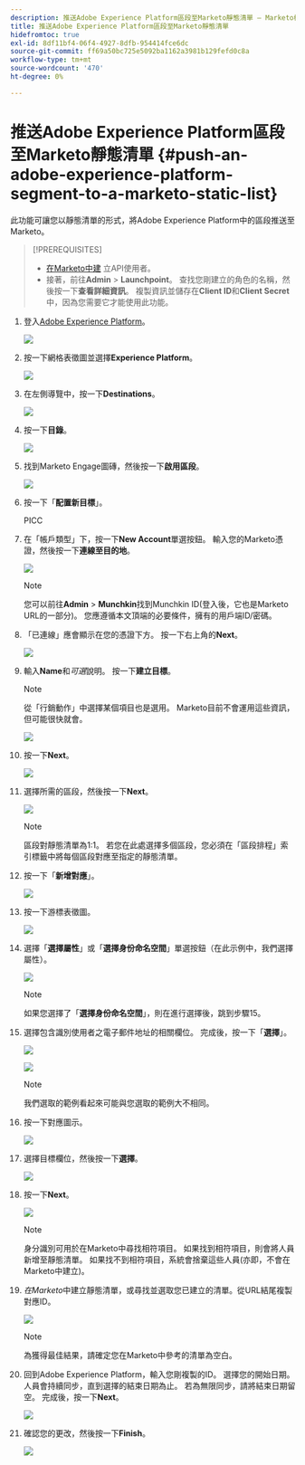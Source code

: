 ```yaml
---
description: 推送Adobe Experience Platform區段至Marketo靜態清單 — Marketo檔案 — 產品檔案
title: 推送Adobe Experience Platform區段至Marketo靜態清單
hidefromtoc: true
exl-id: 8df11bf4-06f4-4927-8dfb-954414fce6dc
source-git-commit: ff69a50bc725e5092ba1162a3981b129fefd0c8a
workflow-type: tm+mt
source-wordcount: '470'
ht-degree: 0%

---
```


# 推送Adobe Experience Platform區段至Marketo靜態清單 {#push-an-adobe-experience-platform-segment-to-a-marketo-static-list}

此功能可讓您以靜態清單的形式，將Adobe Experience Platform中的區段推送至Marketo。

>[!PREREQUISITES]
>
>* [在Marketo中建](/help/marketo/product-docs/administration/users-and-roles/create-an-api-only-user.md) 立API使用者。
>* 接著，前往&#x200B;**Admin** > **Launchpoint**。 查找您剛建立的角色的名稱，然後按一下&#x200B;**查看詳細資訊**。 複製資訊並儲存在&#x200B;**Client ID**&#x200B;和&#x200B;**Client Secret**&#x200B;中，因為您需要它才能使用此功能。


1. 登入[Adobe Experience Platform](https://experience.adobe.com/)。

   ![](assets/push-an-adobe-experience-platform-segment-to-a-marketo-static-list-1.png)

1. 按一下網格表徵圖並選擇&#x200B;**Experience Platform**。

   ![](assets/push-an-adobe-experience-platform-segment-to-a-marketo-static-list-2.png)

1. 在左側導覽中，按一下&#x200B;**Destinations**。

   ![](assets/push-an-adobe-experience-platform-segment-to-a-marketo-static-list-3.png)

1. 按一下&#x200B;**目錄**。

   ![](assets/push-an-adobe-experience-platform-segment-to-a-marketo-static-list-4.png)

1. 找到Marketo Engage圖磚，然後按一下&#x200B;**啟用區段**。

   ![](assets/push-an-adobe-experience-platform-segment-to-a-marketo-static-list-5.png)

1. 按一下「**配置新目標**」。

   PICC

1. 在「帳戶類型」下，按一下&#x200B;**New Account**&#x200B;單選按鈕。 輸入您的Marketo憑證，然後按一下&#x200B;**連線至目的地**。

   ![](assets/push-an-adobe-experience-platform-segment-to-a-marketo-static-list-6.png)

   >[!NOTE]
   >
   >您可以前往&#x200B;**Admin** > **Munchkin**&#x200B;找到Munchkin ID(登入後，它也是Marketo URL的一部分)。 您應遵循本文頂端的必要條件，擁有的用戶端ID/密碼。

1. 「已連線」應會顯示在您的憑證下方。 按一下右上角的&#x200B;**Next**。

   ![](assets/push-an-adobe-experience-platform-segment-to-a-marketo-static-list-7.png)

1. 輸入&#x200B;**Name**&#x200B;和&#x200B;_可選_&#x200B;說明。 按一下&#x200B;**建立目標**。

   >[!NOTE]
   >
   >從「行銷動作」中選擇某個項目也是選用。 Marketo目前不會運用這些資訊，但可能很快就會。

   ![](assets/push-an-adobe-experience-platform-segment-to-a-marketo-static-list-8.png)

1. 按一下&#x200B;**Next**。

   ![](assets/push-an-adobe-experience-platform-segment-to-a-marketo-static-list-9.png)

1. 選擇所需的區段，然後按一下&#x200B;**Next**。

   ![](assets/push-an-adobe-experience-platform-segment-to-a-marketo-static-list-10.png)

   >[!NOTE]
   >
   >區段對靜態清單為1:1。 若您在此處選擇多個區段，您必須在「區段排程」索引標籤中將每個區段對應至指定的靜態清單。

1. 按一下「**新增對應**」。

   ![](assets/push-an-adobe-experience-platform-segment-to-a-marketo-static-list-11.png)

1. 按一下游標表徵圖。

   ![](assets/push-an-adobe-experience-platform-segment-to-a-marketo-static-list-12.png)

1. 選擇「**選擇屬性**」或「**選擇身份命名空間**」單選按鈕（在此示例中，我們選擇屬性）。

   ![](assets/push-an-adobe-experience-platform-segment-to-a-marketo-static-list-13.png)

   >[!NOTE]
   >
   >如果您選擇了「**選擇身份命名空間**」，則在進行選擇後，跳到步驟15。

1. 選擇包含識別使用者之電子郵件地址的相關欄位。 完成後，按一下「**選擇**」。

   ![](assets/push-an-adobe-experience-platform-segment-to-a-marketo-static-list-14.png)

   ![](assets/push-an-adobe-experience-platform-segment-to-a-marketo-static-list-15.png)

   >[!NOTE]
   >
   >我們選取的範例看起來可能與您選取的範例大不相同。

1. 按一下對應圖示。

   ![](assets/push-an-adobe-experience-platform-segment-to-a-marketo-static-list-16.png)

1. 選擇目標欄位，然後按一下&#x200B;**選擇**。

   ![](assets/push-an-adobe-experience-platform-segment-to-a-marketo-static-list-17.png)

1. 按一下&#x200B;**Next**。

   ![](assets/push-an-adobe-experience-platform-segment-to-a-marketo-static-list-18.png)

   >[!NOTE]
   >
   >身分識別可用於在Marketo中尋找相符項目。 如果找到相符項目，則會將人員新增至靜態清單。 如果找不到相符項目，系統會捨棄這些人員(亦即，不會在Marketo中建立)。

1. _在Marketo_&#x200B;中建立靜態清單，或尋找並選取您已建立的清單。從URL結尾複製對應ID。

   ![](assets/push-an-adobe-experience-platform-segment-to-a-marketo-static-list-19.png)

   >[!NOTE]
   >
   >為獲得最佳結果，請確定您在Marketo中參考的清單為空白。

1. 回到Adobe Experience Platform，輸入您剛複製的ID。 選擇您的開始日期。 人員會持續同步，直到選擇的結束日期為止。 若為無限同步，請將結束日期留空。 完成後，按一下&#x200B;**Next**。

   ![](assets/push-an-adobe-experience-platform-segment-to-a-marketo-static-list-20.png)

1. 確認您的更改，然後按一下&#x200B;**Finish**。

   ![](assets/push-an-adobe-experience-platform-segment-to-a-marketo-static-list-21.png)
